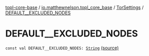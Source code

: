 [topl-core-base](../../index.md) / [io.matthewnelson.topl_core_base](../index.md) / [TorSettings](index.md) / [DEFAULT__EXCLUDED_NODES](./-d-e-f-a-u-l-t__-e-x-c-l-u-d-e-d_-n-o-d-e-s.md)

# DEFAULT__EXCLUDED_NODES

`const val DEFAULT__EXCLUDED_NODES: `[`String`](https://kotlinlang.org/api/latest/jvm/stdlib/kotlin/-string/index.html) [(source)](https://github.com/05nelsonm/TorOnionProxyLibrary-Android/blob/master/topl-core-base/src/main/java/io/matthewnelson/topl_core_base/TorSettings.kt#L116)